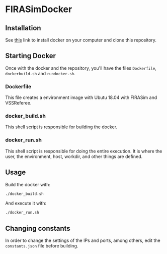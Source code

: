 # FIRASimDocker

## Installation

See [this](https://docs.docker.com/engine/install/ubuntu/#installation-methods) link to install docker on your computer and clone this repository.

## Starting Docker

Once with the docker and the repository, you'll have the files `Dockerfile`, `dockerbuild.sh` and `rundocker.sh`.

### Dockerfile
This file creates a environment image with Ubutu 18.04 with FIRASim and VSSReferee.

### docker_build.sh
This shell script is responsible for building the docker.

### docker_run.sh
This shell script is responsible for doing the entire execution. It is where the user, the environment, host, workdir, and other things are defined.

## Usage

Build the docker with:

```bash
./docker_build.sh
```

And execute it with:

```bash
./docker_run.sh
```

## Changing constants

In order to change the settings of the IPs and ports, among others, edit the `constants.json` file before building.
